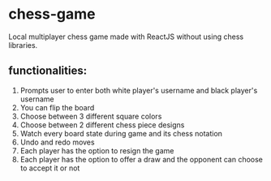 # chess-game

Local multiplayer chess game made with ReactJS without using chess libraries.

## functionalities:
1. Prompts user to enter both white player's username and black player's username
2. You can flip the board
3. Choose between 3 different square colors
4. Choose between 2 different chess piece designs
5. Watch every board state during game and its chess notation
6. Undo and redo moves
7. Each player has the option to resign the game
8. Each player has the option to offer a draw and the opponent can choose to accept it or not


